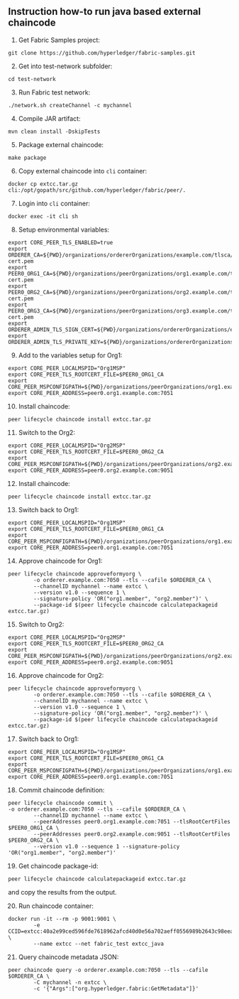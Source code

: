## Instruction how-to run java based external chaincode

1. Get Fabric Samples project:

```
git clone https://github.com/hyperledger/fabric-samples.git
```

2. Get into test-network subfolder:

```
cd test-network
```

3. Run Fabric test network:

```
./network.sh createChannel -c mychannel
```

4. Compile JAR artifact:

```
mvn clean install -DskipTests
```

5. Package external chaincode:

```
make package
```

6. Copy external chaincode into `cli` container:

```
docker cp extcc.tar.gz cli:/opt/gopath/src/github.com/hyperledger/fabric/peer/.
```

7. Login into `cli` container:

```
docker exec -it cli sh
```

8. Setup environmental variables:

```
export CORE_PEER_TLS_ENABLED=true
export ORDERER_CA=${PWD}/organizations/ordererOrganizations/example.com/tlsca/tlsca.example.com-cert.pem
export PEER0_ORG1_CA=${PWD}/organizations/peerOrganizations/org1.example.com/tlsca/tlsca.org1.example.com-cert.pem
export PEER0_ORG2_CA=${PWD}/organizations/peerOrganizations/org2.example.com/tlsca/tlsca.org2.example.com-cert.pem
export PEER0_ORG3_CA=${PWD}/organizations/peerOrganizations/org3.example.com/tlsca/tlsca.org3.example.com-cert.pem
export ORDERER_ADMIN_TLS_SIGN_CERT=${PWD}/organizations/ordererOrganizations/example.com/orderers/orderer.example.com/tls/server.crt
export ORDERER_ADMIN_TLS_PRIVATE_KEY=${PWD}/organizations/ordererOrganizations/example.com/orderers/orderer.example.com/tls/server.key
```

9. Add to the variables setup for Org1:

```
export CORE_PEER_LOCALMSPID="Org1MSP"
export CORE_PEER_TLS_ROOTCERT_FILE=$PEER0_ORG1_CA
export CORE_PEER_MSPCONFIGPATH=${PWD}/organizations/peerOrganizations/org1.example.com/users/Admin@org1.example.com/msp
export CORE_PEER_ADDRESS=peer0.org1.example.com:7051
```

10. Install chaincode:

```
peer lifecycle chaincode install extcc.tar.gz
```

11. Switch to the Org2:

```
export CORE_PEER_LOCALMSPID="Org2MSP"
export CORE_PEER_TLS_ROOTCERT_FILE=$PEER0_ORG2_CA
export CORE_PEER_MSPCONFIGPATH=${PWD}/organizations/peerOrganizations/org2.example.com/users/Admin@org2.example.com/msp
export CORE_PEER_ADDRESS=peer0.org2.example.com:9051
```

12. Install chaincode:

```
peer lifecycle chaincode install extcc.tar.gz
```

13. Switch back to Org1:

```
export CORE_PEER_LOCALMSPID="Org1MSP"
export CORE_PEER_TLS_ROOTCERT_FILE=$PEER0_ORG1_CA
export CORE_PEER_MSPCONFIGPATH=${PWD}/organizations/peerOrganizations/org1.example.com/users/Admin@org1.example.com/msp
export CORE_PEER_ADDRESS=peer0.org1.example.com:7051
```

14. Approve chaincode for Org1:

```
peer lifecycle chaincode approveformyorg \
        -o orderer.example.com:7050 --tls --cafile $ORDERER_CA \
        --channelID mychannel --name extcc \
        --version v1.0 --sequence 1 \
        --signature-policy 'OR("org1.member", "org2.member")' \
        --package-id $(peer lifecycle chaincode calculatepackageid extcc.tar.gz)
```

15. Switch to Org2:

```
export CORE_PEER_LOCALMSPID="Org2MSP"
export CORE_PEER_TLS_ROOTCERT_FILE=$PEER0_ORG2_CA
export CORE_PEER_MSPCONFIGPATH=${PWD}/organizations/peerOrganizations/org2.example.com/users/Admin@org2.example.com/msp
export CORE_PEER_ADDRESS=peer0.org2.example.com:9051
```

16. Approve chaincode for Org2:

```
peer lifecycle chaincode approveformyorg \
        -o orderer.example.com:7050 --tls --cafile $ORDERER_CA \
        --channelID mychannel --name extcc \
        --version v1.0 --sequence 1 \
        --signature-policy 'OR("org1.member", "org2.member")' \
        --package-id $(peer lifecycle chaincode calculatepackageid extcc.tar.gz)
```

17. Switch back to Org1:

```
export CORE_PEER_LOCALMSPID="Org1MSP"
export CORE_PEER_TLS_ROOTCERT_FILE=$PEER0_ORG1_CA
export CORE_PEER_MSPCONFIGPATH=${PWD}/organizations/peerOrganizations/org1.example.com/users/Admin@org1.example.com/msp
export CORE_PEER_ADDRESS=peer0.org1.example.com:7051
```

18. Commit chaincode definition:

```
peer lifecycle chaincode commit \
-o orderer.example.com:7050 --tls --cafile $ORDERER_CA \
        --channelID mychannel --name extcc \
        --peerAddresses peer0.org1.example.com:7051 --tlsRootCertFiles $PEER0_ORG1_CA \
        --peerAddresses peer0.org2.example.com:9051 --tlsRootCertFiles $PEER0_ORG2_CA \
        --version v1.0 --sequence 1 --signature-policy 'OR("org1.member", "org2.member")'
```

19. Get chaincode package-id:

```
peer lifecycle chaincode calculatepackageid extcc.tar.gz
```

and copy the results from the output.

20. Run chaincode container:

```
docker run -it --rm -p 9001:9001 \
        -e CCID=extcc:40a2e99ced596fde7618962afcd40d0e56a702aeff0556989b2643c98eea5757 \
        --name extcc --net fabric_test extcc_java
```

21. Query chaincode metadata JSON:

```
peer chaincode query -o orderer.example.com:7050 --tls --cafile $ORDERER_CA \
        -C mychannel -n extcc \
        -c '{"Args":["org.hyperledger.fabric:GetMetadata"]}'
```